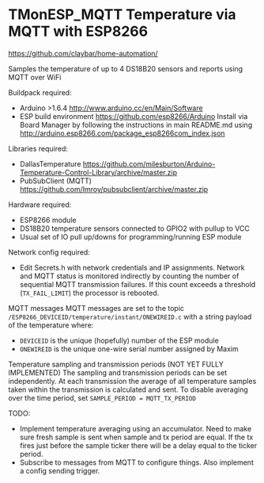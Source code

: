 # TMonESP_MQTT  Temperature via MQTT with ESP8266
https://github.com/claybar/home-automation/

Samples the temperature of up to 4 DS18B20 sensors and reports using MQTT over WiFi

Buildpack required:
  - Arduino >1.6.4 http://www.arduino.cc/en/Main/Software
  - ESP build environment https://github.com/esp8266/Arduino
      Install via Board Manager by following the instructions in main README.md 
      using http://arduino.esp8266.com/package_esp8266com_index.json

Libraries required:
  - DallasTemperature https://github.com/milesburton/Arduino-Temperature-Control-Library/archive/master.zip
  - PubSubClient (MQTT) https://github.com/Imroy/pubsubclient/archive/master.zip

Hardware required:
  - ESP8266 module
  - DS18B20 temperature sensors connected to GPIO2 with pullup to VCC
  - Usual set of IO pull up/downs for programming/running ESP module

Network config required:
  - Edit Secrets.h with network credentials and IP assignments.
  Network and MQTT status is monitored indirectly by counting the number of sequential MQTT transmission 
  failures.  If this count exceeds a threshold (`TX_FAIL_LIMIT`) the processor is rebooted. 

MQTT messages
  MQTT messages are set to the topic `/ESP8266_DEVICEID/temperature/instant/ONEWIREID.c` with a string 
  payload of the temperature where:
  - `DEVICEID` is the unique (hopefully) number of the ESP module
  - `ONEWIREID` is the unique one-wire serial number assigned by Maxim

Temperature sampling and transmission periods  (NOT YET FULLY IMPLEMENTED)
  The sampling and transmission periods can be set independently.  At each transmission the average of all 
  temperature samples taken within the transmission is calculated and sent.  To disable averaging over the
  time period, set `SAMPLE_PERIOD = MQTT_TX_PERIOD`
  
TODO:
  - Implement temperature averaging using an accumulator.  Need to make sure fresh sample is sent when
    sample and tx period are equal.  If the tx fires just before the sample ticker there will be a delay
    equal to the ticker period.
  - Subscribe to messages from MQTT to configure things.  Also implement a config sending trigger.
